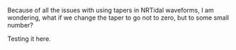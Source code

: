 Because of all the issues with using tapers in NRTidal waveforms, I am wondering, what if we change the taper to go not to zero, but to some small number?

Testing it here.